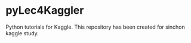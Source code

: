 # pyLec4Kaggler
Python tutorials for Kaggle. This repository has been created for sinchon kaggle study.
